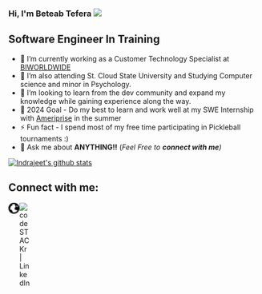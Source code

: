 ### Hi, I'm Beteab Tefera <img src="https://media.giphy.com/media/hvRJCLFzcasrR4ia7z/giphy.gif" width="25px">
## Software Engineer In Training
- 🔭 I’m currently working as a Customer Technology Specialist at [BIWORLDWIDE](https://www.biworldwide.com/)
- 🌱 I’m also attending St. Cloud State University and Studying Computer science and minor in Psychology.
- 👯 I’m looking to learn from the dev community and expand my knowledge while gaining experience along the way.
- 🥅 2024 Goal - Do my best to learn and work well at my SWE Internship with [Ameriprise](https://www.ameriprise.com/) in the summer
- ⚡ Fun fact - I spend most of my free time participating in Pickleball tournaments :)
- 💬 Ask me about **ANYTHING!!** (_Feel Free to **connect with me**)_


[![Indrajeet's github stats](https://github-readme-stats.vercel.app/api?username=beteabtefera&count_private=true&include_all_commits=true&theme=radical)](https://github.com/BeteabTefera)
## Connect with me:
[<img align="left" alt="codeSTACKr.com" width="22px" src="https://raw.githubusercontent.com/iconic/open-iconic/master/svg/globe.svg" />][website]
[<img align="left" alt="codeSTACKr | LinkedIn" width="22px" src="https://cdn.jsdelivr.net/npm/simple-icons@v3/icons/linkedin.svg" />][linkedin]
<br />
<!-- Optional if you have blogs -->
<!-- This section you create this variables that are used above -->
[website]: https://beteabtefera.com
[linkedin]: https://www.linkedin.com/in/beteabtefera/
